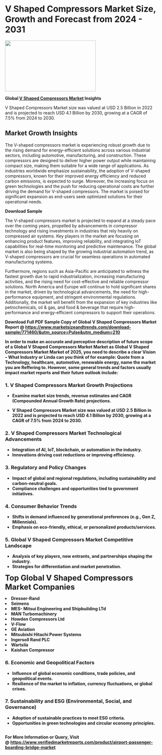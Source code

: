 <H1>V Shaped Compressors Market Size, Growth and Forecast from 2024 - 2031</H1><img class="aligncenter size-medium wp-image-584254" src="https://thirdeyenews.in/wp-content/uploads/2024/09/Global-Market-Research-300x168.jpeg" alt="" width="300" height="168" /><p><strong>Global&nbsp;<a href="https://www.marketsizeandtrends.com/download-sample/771460/&amp;utm_source=Pulse&amp;utm_medium=210">V Shaped Compressors Market</a> Insights</strong></p><p>V Shaped Compressors Market size was valued at USD 2.5 Billion in 2022 and is projected to reach USD 4.1 Billion by 2030, growing at a CAGR of 7.5% from 2024 to 2030.</p><p><h2>Market Growth Insights</h2> <p>The V-shaped compressors market is experiencing robust growth due to the rising demand for energy-efficient solutions across various industrial sectors, including automotive, manufacturing, and construction. These compressors are designed to deliver higher power output while maintaining compact size, making them suitable for a wide range of applications. As industries worldwide emphasize sustainability, the adoption of V-shaped compressors, known for their improved energy efficiency and reduced carbon emissions, is expected to surge. Moreover, the increasing focus on green technologies and the push for reducing operational costs are further driving the demand for V-shaped compressors. The market is poised for significant expansion as end-users seek optimized solutions for their operational needs.</p> <p><strong>Download Sample</strong></p> <p>The V-shaped compressors market is projected to expand at a steady pace over the coming years, propelled by advancements in compressor technology and rising investments in industries that rely heavily on compressed air systems. Key players in the market are focusing on enhancing product features, improving reliability, and integrating IoT capabilities for real-time monitoring and predictive maintenance. The global market is also being shaped by the growing industrial automation trend, as V-shaped compressors are crucial for seamless operations in automated manufacturing systems.</p> <p>Furthermore, regions such as Asia-Pacific are anticipated to witness the fastest growth due to rapid industrialization, increasing manufacturing activities, and the rising need for cost-effective and reliable compressor solutions. North America and Europe will continue to hold significant shares in the market, driven by technological advancements, the need for high-performance equipment, and stringent environmental regulations. Additionally, the market will benefit from the expansion of key industries like petrochemicals, oil & gas, and food & beverage that require high-performance and energy-efficient compressors to support their operations.</p> <p><strong></p><p><span class=""><strong>Download Full PDF Sample Copy of Global V Shaped Compressors Market Report</strong> @ <a href="https://www.marketsizeandtrends.com/download-sample/771460/&amp;utm_source=Pulse&amp;utm_medium=210" target="_blank">https://www.marketsizeandtrends.com/download-sample/771460/&amp;utm_source=Pulse&amp;utm_medium=210</a></span></p><p>In order to make an accurate and perceptive description of future scope of a Global&nbsp;V Shaped Compressors Market Market as Global&nbsp;V Shaped Compressors Market Market of 2025, you need to describe a clear Vision &ndash; What Industry or Linda can you think of for example: Quote from a Technology, healthcare, automotive, renewable energy, name the market you are Reffering to. However, some general trends and factors usually impact market reports and their future outlook include:</p><h3>1.&nbsp;<strong>V Shaped Compressors Market Growth Projections</strong></h3><ul><li>Examine market size trends, revenue estimates and CAGR (Compounded Annual Growth Rate) projections.</li><li><p>V Shaped Compressors Market size was valued at USD 2.5 Billion in 2022 and is projected to reach USD 4.1 Billion by 2030, growing at a CAGR of 7.5% from 2024 to 2030.</p></li></ul><h3>2.&nbsp;<strong>V Shaped Compressors Market Technological Advancements</strong></h3><ul><li>Integration of AI, IoT, blockchain, or automation in the industry.</li><li>Innovations driving cost reductions or improving efficiency.</li></ul><h3>3.&nbsp;<strong>Regulatory and Policy Changes</strong></h3><ul><li>Impact of global and regional regulations, including sustainability and carbon-neutral goals.</li><li>Compliance challenges and opportunities tied to government initiatives.</li></ul><h3>4.&nbsp;<strong>Consumer Behavior Trends</strong></h3><ul><li>Shifts in demand influenced by generational preferences (e.g., Gen Z, Millennials).</li><li>Emphasis on eco-friendly, ethical, or personalized products/services.</li></ul><h3>5.&nbsp;<strong>Global V Shaped Compressors Market Competitive Landscape</strong></h3><ul><li>Analysis of key players, new entrants, and partnerships shaping the industry.</li><li>Strategies for differentiation and market penetration.</li></ul><p data-pm-slice="1 1 []"><span style="color: inherit; font-family: inherit; font-size: 25px;">Top Global V Shaped Compressors Market Companies</span></p><div class="" data-test-id=""><p><li>Dresser-Rand</li><li> Seimens</li><li> MES- Mitsui Engineering and Shipbuilding LTd</li><li> MAN Turbomachinery</li><li> Howden Compressors Ltd</li><li> V-Flow</li><li> GE Aviation</li><li> Mitsubishi Hitachi Power Systems</li><li> Ingersoll Rand PLC</li><li> Wartsila</li><li> Kaishan Compressor</li></p></div><h3>6.&nbsp;<strong>Economic and Geopolitical Factors</strong></h3><ul><li>Influence of global economic conditions, trade policies, and geopolitical events.</li><li>Resilience of the market to inflation, currency fluctuations, or global crises.</li></ul><h3>7.&nbsp;<strong>Sustainability and ESG (Environmental, Social, and Governance)</strong></h3><ul><li>Adoption of sustainable practices to meet ESG criteria.</li><li>Opportunities in green technologies and circular economy principles.</li></ul><h2><strong style="font-size: 14px;">For More Information or Query, Visit @&nbsp;</strong><a style="background-color: #ffffff; font-size: 14px;" href="https://www.marketsizeandtrends.com/report/v-shaped-compressors-market/" target="_blank">https://www.verifiedmarketreports.com/product/airport-passenger-boarding-bridge-market</a></h2>
